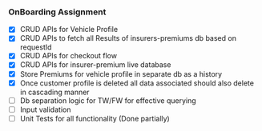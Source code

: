 ### OnBoarding Assignment

- [x] CRUD APIs for Vehicle Profile
- [x] CRUD APIs to fetch all Results of insurers-premiums db based on requestId
- [x] CRUD APIs for checkout flow
- [x] CRUD APIs for insurer-premium live database
- [x] Store Premiums for vehicle profile in separate db as a history 
- [x] Once customer profile is deleted all data associated should also delete in cascading manner
- [ ] Db separation logic for TW/FW for effective querying
- [ ] Input validation
- [ ] Unit Tests for all functionality (Done partially)